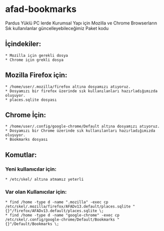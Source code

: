 # afad-bookmarks
 Pardus Yüklü PC lerde Kurumsal Yapı için Mozilla ve Chrome Browserların Sık kullanılanlar güncelleyebileceğimiz Paket kodu

 ## İçindekiler:
    * Mozilla için gerekli dosya
    * Chrome için grekli dosya


## Mozilla Firefox için:
    * /home/user/.mozilla/firefox altına dosyamızı atıyoruz.
    * Dosyamızı bir firefox üzerinde sık kullanılanları hazırladığımızda oluşuyor.
    * places.sqlite dosyası

## Chrome İçin:
    * /home/user/.config/google-chrome/Default altına dosyamızı atıyoruz.
    * Dosyamızı bir Chrome üzerinde sık kullanılanları hazırladığımızda oluşuyor.
    * Bookmarks dosyası

## Komutlar:
### Yeni kullanıcılar için:
    * /etc/skel/ altına atmamız yeterli
### Var olan Kullanıcılar için:
    * find /home -type d -name ".mozilla" -exec cp /etc/skel/.mozilla/firefox/AFADv13.default/places.sqlite "{}"/firefox/AFADv13.default/places.sqlite \;
    * find /home -type d -name "google-chrome" -exec cp /etc/skel/.config/google-chrome/Default/Bookmarks "{}"/Default/Bookmarks \;

